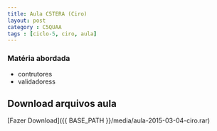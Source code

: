 ```yaml
---
title: Aula C5TERA (Ciro)
layout: post
category : C5QUAA
tags : [ciclo-5, ciro, aula]
---
```



### Matéria abordada
- contrutores
- validadoress


## Download arquivos aula
[Fazer Download]({{ BASE_PATH }}/media/aula-2015-03-04-ciro.rar) 